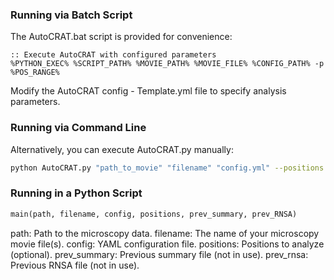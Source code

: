 ### Running via Batch Script
The AutoCRAT.bat script is provided for convenience:

```batch
:: Execute AutoCRAT with configured parameters
%PYTHON_EXEC% %SCRIPT_PATH% %MOVIE_PATH% %MOVIE_FILE% %CONFIG_PATH% -p %POS_RANGE%
```


Modify the AutoCRAT config - Template.yml file to specify analysis parameters.

### Running via Command Line
Alternatively, you can execute AutoCRAT.py manually:

```bash
python AutoCRAT.py "path_to_movie" "filename" "config.yml" --positions 1 2
```

### Running in a Python Script
```python
main(path, filename, config, positions, prev_summary, prev_RNSA)
```
path: Path to the microscopy data.
filename: The name of your microscopy movie file(s).
config: YAML configuration file.
positions: Positions to analyze (optional).
prev_summary: Previous summary file (not in use).
prev_rnsa: Previous RNSA file (not in use).

